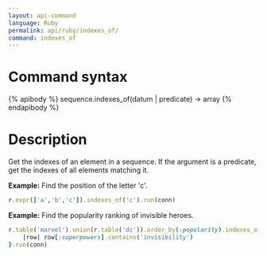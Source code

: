 ```yaml
---
layout: api-command
language: Ruby
permalink: api/ruby/indexes_of/
command: indexes_of
---
```


# Command syntax #

{% apibody %}
sequence.indexes_of(datum | predicate) &rarr; array
{% endapibody %}

# Description #

Get the indexes of an element in a sequence. If the argument is a predicate, get the indexes of all elements matching it.

__Example:__ Find the position of the letter 'c'.

```rb
r.expr(['a','b','c']).indexes_of('c').run(conn)
```


__Example:__ Find the popularity ranking of invisible heroes.

```rb
r.table('marvel').union(r.table('dc')).order_by(:popularity).indexes_of{
    |row| row[:superpowers].contains('invisibility')
}.run(conn)
```

